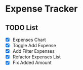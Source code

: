 # Expense Tracker

## TODO List

- [x] Expenses Chart
- [x] Toggle Add Expense
- [x] Add Filter Expenses
- [x] Refactor Expenses List
- [x] Fix Added Amount

